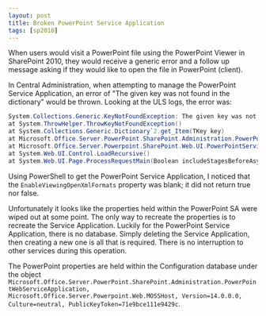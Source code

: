 ```yaml
---
layout: post
title: Broken PowerPoint Service Application
tags: [sp2010]
---
```


When users would visit a PowerPoint file using the PowerPoint Viewer in SharePoint 2010, they would receive a generic error and a follow up message asking if they would like to open the file in PowerPoint (client).

In Central Administration, when attempting to manage the PowerPoint Service Application, an error of "The given key was not found in the dictionary" would be thrown.  Looking at the ULS logs, the error was:

```csharp
System.Collections.Generic.KeyNotFoundException: The given key was not present in the dictionary.
at System.ThrowHelper.ThrowKeyNotFoundException() 
at System.Collections.Generic.Dictionary`2.get_Item(TKey key) 
at Microsoft.Office.Server.PowerPoint.SharePoint.Administration.PowerPointWebServiceApplication.get_EnableViewingOpenDocumentFormats() 
at Microsoft.Office.Server.Powerpoint.SharePoint.Web.UI.PowerPointServiceManagePage.OnLoad(EventArgs e) 
at System.Web.UI.Control.LoadRecursive() 
at System.Web.UI.Page.ProcessRequestMain(Boolean includeStagesBeforeAsyncPoint, Boolean includeStagesAfterAsyncPoint)
```

Using PowerShell to get the PowerPoint Service Application, I noticed that the `EnableViewingOpenXmlFormats` property was blank; it did not return true nor false.

Unfortunately it looks like the properties held within the PowerPoint SA were wiped out at some point.  The only way to recreate the properties is to recreate the Service Application.  Luckily for the PowerPoint Service Application, there is no database.  Simply deleting the Service Application, then creating a new one is all that is required.  There is no interruption to other services during this operation.

The PowerPoint properties are held within the Configuration database under the object `Microsoft.Office.Server.PowerPoint.SharePoint.Administration.PowerPointWebServiceApplication, Microsoft.Office.Server.Powerpoint.Web.MOSSHost, Version=14.0.0.0, Culture=neutral, PublicKeyToken=71e9bce111e9429c`.